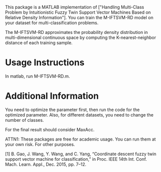 This package is a MATLAB implementation of ["Handling Multi-Class Problem by Intuitionistic Fuzzy Twin Support Vector Machines Based on
Relative Density Information"]. You can train the M-IFTSVM-RD model on your dataset for multi-classification problems.

The M-IFTSVM-RD approximates the probability density distribution in multi-dimensional continuous space by computing the K-nearest-neighbor distance of each training sample.

# Usage Instructions

In matlab, run M-IFTSVM-RD.m.



# Additional Information


You need to optimize the parameter first, then run the code for the optimized parameter. Also, for different datasets, you need to change the number of classes.

For the final result should consider MaxAcc.

ATTN1: These packages are free for academic usage. You can run them at your own risk. For other
purposes.




[1] B. Gao, J. Wang, Y. Wang, and C. Yang, “Coordinate descent fuzzy twin support vector machine for classification,” in Proc. IEEE 14th Int. Conf. Mach. Learn. Appl., Dec. 2015, pp. 7–12.


